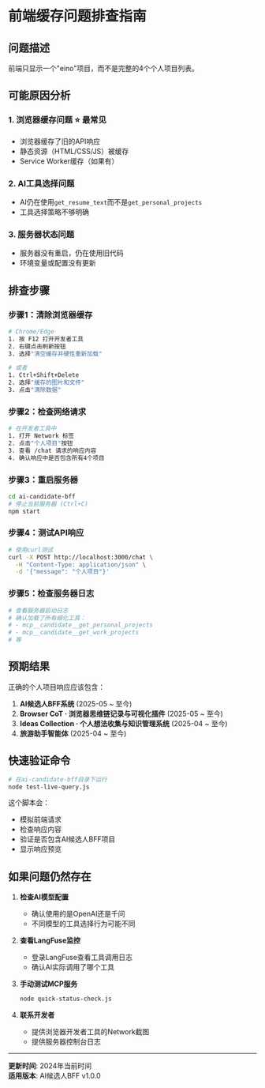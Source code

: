 # 前端缓存问题排查指南

## 问题描述
前端只显示一个"eino"项目，而不是完整的4个个人项目列表。

## 可能原因分析

### 1. 浏览器缓存问题 ⭐ 最常见
- 浏览器缓存了旧的API响应
- 静态资源（HTML/CSS/JS）被缓存
- Service Worker缓存（如果有）

### 2. AI工具选择问题
- AI仍在使用`get_resume_text`而不是`get_personal_projects`
- 工具选择策略不够明确

### 3. 服务器状态问题
- 服务器没有重启，仍在使用旧代码
- 环境变量或配置没有更新

## 排查步骤

### 步骤1：清除浏览器缓存
```bash
# Chrome/Edge
1. 按 F12 打开开发者工具
2. 右键点击刷新按钮
3. 选择"清空缓存并硬性重新加载"

# 或者
1. Ctrl+Shift+Delete
2. 选择"缓存的图片和文件"
3. 点击"清除数据"
```

### 步骤2：检查网络请求
```bash
# 在开发者工具中
1. 打开 Network 标签
2. 点击"个人项目"按钮
3. 查看 /chat 请求的响应内容
4. 确认响应中是否包含所有4个项目
```

### 步骤3：重启服务器
```bash
cd ai-candidate-bff
# 停止当前服务器 (Ctrl+C)
npm start
```

### 步骤4：测试API响应
```bash
# 使用curl测试
curl -X POST http://localhost:3000/chat \
  -H "Content-Type: application/json" \
  -d '{"message": "个人项目"}'
```

### 步骤5：检查服务器日志
```bash
# 查看服务器启动日志
# 确认加载了所有细化工具：
# - mcp__candidate__get_personal_projects
# - mcp__candidate__get_work_projects
# 等
```

## 预期结果

正确的个人项目响应应该包含：
1. **AI候选人BFF系统** (2025-05 ~ 至今)
2. **Browser CoT · 浏览器思维链记录与可视化插件** (2025-05 ~ 至今)  
3. **Ideas Collection · 个人想法收集与知识管理系统** (2025-04 ~ 至今)
4. **旅游助手智能体** (2025-04 ~ 至今)

## 快速验证命令

```bash
# 在ai-candidate-bff目录下运行
node test-live-query.js
```

这个脚本会：
- 模拟前端请求
- 检查响应内容
- 验证是否包含AI候选人BFF项目
- 显示响应预览

## 如果问题仍然存在

1. **检查AI模型配置**
   - 确认使用的是OpenAI还是千问
   - 不同模型的工具选择行为可能不同

2. **查看LangFuse监控**
   - 登录LangFuse查看工具调用日志
   - 确认AI实际调用了哪个工具

3. **手动测试MCP服务**
   ```bash
   node quick-status-check.js
   ```

4. **联系开发者**
   - 提供浏览器开发者工具的Network截图
   - 提供服务器控制台日志

---

**更新时间**: 2024年当前时间  
**适用版本**: AI候选人BFF v1.0.0 